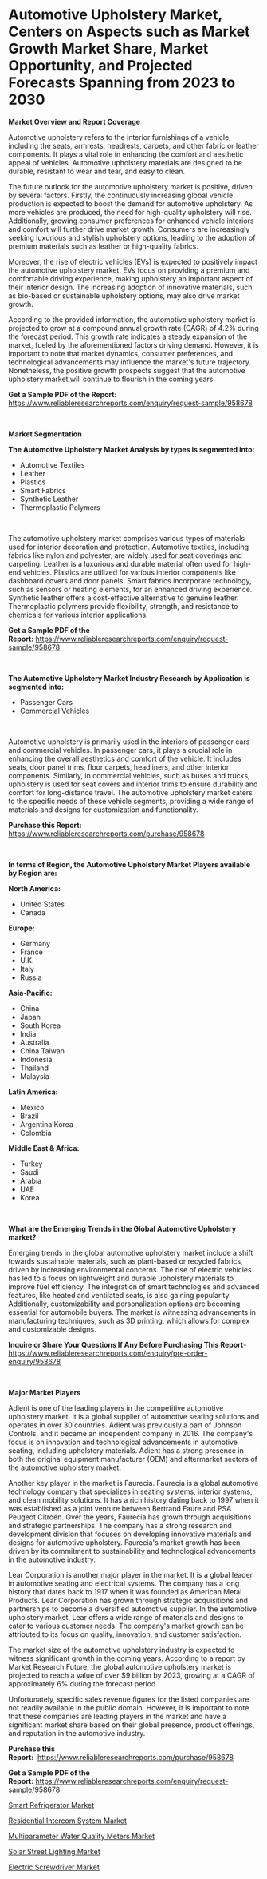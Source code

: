 <p><h1>Automotive Upholstery Market, Centers on Aspects such as Market Growth Market Share, Market Opportunity, and Projected Forecasts Spanning from 2023 to 2030</h1></p><p><strong>Market Overview and Report Coverage</strong></p>
<p><p>Automotive upholstery refers to the interior furnishings of a vehicle, including the seats, armrests, headrests, carpets, and other fabric or leather components. It plays a vital role in enhancing the comfort and aesthetic appeal of vehicles. Automotive upholstery materials are designed to be durable, resistant to wear and tear, and easy to clean.</p><p>The future outlook for the automotive upholstery market is positive, driven by several factors. Firstly, the continuously increasing global vehicle production is expected to boost the demand for automotive upholstery. As more vehicles are produced, the need for high-quality upholstery will rise. Additionally, growing consumer preferences for enhanced vehicle interiors and comfort will further drive market growth. Consumers are increasingly seeking luxurious and stylish upholstery options, leading to the adoption of premium materials such as leather or high-quality fabrics.</p><p>Moreover, the rise of electric vehicles (EVs) is expected to positively impact the automotive upholstery market. EVs focus on providing a premium and comfortable driving experience, making upholstery an important aspect of their interior design. The increasing adoption of innovative materials, such as bio-based or sustainable upholstery options, may also drive market growth.</p><p>According to the provided information, the automotive upholstery market is projected to grow at a compound annual growth rate (CAGR) of 4.2% during the forecast period. This growth rate indicates a steady expansion of the market, fueled by the aforementioned factors driving demand. However, it is important to note that market dynamics, consumer preferences, and technological advancements may influence the market's future trajectory. Nonetheless, the positive growth prospects suggest that the automotive upholstery market will continue to flourish in the coming years.</p></p>
<p><strong>Get a Sample PDF of the Report:</strong> <a href="https://www.reliableresearchreports.com/enquiry/request-sample/958678">https://www.reliableresearchreports.com/enquiry/request-sample/958678</a></p>
<p>&nbsp;</p>
<p><strong>Market Segmentation</strong></p>
<p><strong>The Automotive Upholstery Market Analysis by types is segmented into:</strong></p>
<p><ul><li>Automotive Textiles</li><li>Leather</li><li>Plastics</li><li>Smart Fabrics</li><li>Synthetic Leather</li><li>Thermoplastic Polymers</li></ul></p>
<p>&nbsp;</p>
<p><p>The automotive upholstery market comprises various types of materials used for interior decoration and protection. Automotive textiles, including fabrics like nylon and polyester, are widely used for seat coverings and carpeting. Leather is a luxurious and durable material often used for high-end vehicles. Plastics are utilized for various interior components like dashboard covers and door panels. Smart fabrics incorporate technology, such as sensors or heating elements, for an enhanced driving experience. Synthetic leather offers a cost-effective alternative to genuine leather. Thermoplastic polymers provide flexibility, strength, and resistance to chemicals for various interior applications.</p></p>
<p><strong>Get a Sample PDF of the Report:</strong>&nbsp;<a href="https://www.reliableresearchreports.com/enquiry/request-sample/958678">https://www.reliableresearchreports.com/enquiry/request-sample/958678</a></p>
<p>&nbsp;</p>
<p><strong>The Automotive Upholstery Market Industry Research by Application is segmented into:</strong></p>
<p><ul><li>Passenger Cars</li><li>Commercial Vehicles</li></ul></p>
<p>&nbsp;</p>
<p><p>Automotive upholstery is primarily used in the interiors of passenger cars and commercial vehicles. In passenger cars, it plays a crucial role in enhancing the overall aesthetics and comfort of the vehicle. It includes seats, door panel trims, floor carpets, headliners, and other interior components. Similarly, in commercial vehicles, such as buses and trucks, upholstery is used for seat covers and interior trims to ensure durability and comfort for long-distance travel. The automotive upholstery market caters to the specific needs of these vehicle segments, providing a wide range of materials and designs for customization and functionality.</p></p>
<p><strong>Purchase this Report:</strong>&nbsp; <a href="https://www.reliableresearchreports.com/purchase/958678">https://www.reliableresearchreports.com/purchase/958678</a></p>
<p>&nbsp;</p>
<p><strong>In terms of Region, the Automotive Upholstery Market Players available by Region are:</strong></p>
<p>
    <p> <strong> North America: </strong>
        <ul>
            <li>United States</li>
            <li>Canada</li>
        </ul>
        </p> 
    <p> <strong> Europe: </strong>
        <ul>
            <li>Germany</li>
            <li>France</li>
            <li>U.K.</li>
            <li>Italy</li>
            <li>Russia</li>
        </ul>
        </p> 
    <p> <strong> Asia-Pacific: </strong>
        <ul>
            <li>China</li>
            <li>Japan</li>
            <li>South Korea</li>
            <li>India</li>
            <li>Australia</li>
            <li>China Taiwan</li>
            <li>Indonesia</li>
            <li>Thailand</li>
            <li>Malaysia</li>
        </ul>
        </p> 
    <p> <strong> Latin America: </strong>
        <ul>
            <li>Mexico</li>
            <li>Brazil</li>
            <li>Argentina Korea</li>
            <li>Colombia</li>
        </ul>
        </p> 
    <p> <strong> Middle East & Africa: </strong>
        <ul>
            <li>Turkey</li>
            <li>Saudi</li>
            <li>Arabia</li>
            <li>UAE</li>
            <li>Korea</li>
        </ul>
    </p>
    </p>
<p>&nbsp;</p>
<p><strong>What are the Emerging Trends in the Global Automotive Upholstery market?</strong></p>
<p><p>Emerging trends in the global automotive upholstery market include a shift towards sustainable materials, such as plant-based or recycled fabrics, driven by increasing environmental concerns. The rise of electric vehicles has led to a focus on lightweight and durable upholstery materials to improve fuel efficiency. The integration of smart technologies and advanced features, like heated and ventilated seats, is also gaining popularity. Additionally, customizability and personalization options are becoming essential for automobile buyers. The market is witnessing advancements in manufacturing techniques, such as 3D printing, which allows for complex and customizable designs.</p></p>
<p><strong>Inquire or Share Your Questions If Any Before Purchasing This Report</strong>- <a href="https://www.reliableresearchreports.com/enquiry/pre-order-enquiry/958678">https://www.reliableresearchreports.com/enquiry/pre-order-enquiry/958678</a></p>
<p>&nbsp;</p>
<p><strong>Major Market Players</strong></p>
<p><p>Adient is one of the leading players in the competitive automotive upholstery market. It is a global supplier of automotive seating solutions and operates in over 30 countries. Adient was previously a part of Johnson Controls, and it became an independent company in 2016. The company's focus is on innovation and technological advancements in automotive seating, including upholstery materials. Adient has a strong presence in both the original equipment manufacturer (OEM) and aftermarket sectors of the automotive upholstery market.</p><p>Another key player in the market is Faurecia. Faurecia is a global automotive technology company that specializes in seating systems, interior systems, and clean mobility solutions. It has a rich history dating back to 1997 when it was established as a joint venture between Bertrand Faure and PSA Peugeot Citroën. Over the years, Faurecia has grown through acquisitions and strategic partnerships. The company has a strong research and development division that focuses on developing innovative materials and designs for automotive upholstery. Faurecia's market growth has been driven by its commitment to sustainability and technological advancements in the automotive industry.</p><p>Lear Corporation is another major player in the market. It is a global leader in automotive seating and electrical systems. The company has a long history that dates back to 1917 when it was founded as American Metal Products. Lear Corporation has grown through strategic acquisitions and partnerships to become a diversified automotive supplier. In the automotive upholstery market, Lear offers a wide range of materials and designs to cater to various customer needs. The company's market growth can be attributed to its focus on quality, innovation, and customer satisfaction.</p><p>The market size of the automotive upholstery industry is expected to witness significant growth in the coming years. According to a report by Market Research Future, the global automotive upholstery market is projected to reach a value of over $9 billion by 2023, growing at a CAGR of approximately 6% during the forecast period.</p><p>Unfortunately, specific sales revenue figures for the listed companies are not readily available in the public domain. However, it is important to note that these companies are leading players in the market and have a significant market share based on their global presence, product offerings, and reputation in the automotive industry.</p></p>
<p><strong>Purchase this Report:</strong>&nbsp;&nbsp;<a href="https://www.reliableresearchreports.com/purchase/958678">https://www.reliableresearchreports.com/purchase/958678</a></p>
<p></p>
<p><strong>Get a Sample PDF of the Report:</strong>&nbsp;<a href="https://www.reliableresearchreports.com/enquiry/request-sample/958678">https://www.reliableresearchreports.com/enquiry/request-sample/958678</a></p>
<p><p><a href="https://www.linkedin.com/pulse/smart-refrigerator-market-size-share-amp-trends-analysis-report-gf3me/">Smart Refrigerator Market</a></p><p><a href="https://www.linkedin.com/pulse/residential-intercom-system-market-challenges-opportunities-abyie/">Residential Intercom System Market</a></p><p><a href="https://www.linkedin.com/pulse/multiparameter-water-quality-meters-market-size-2023--xiqde/">Multiparameter Water Quality Meters Market</a></p><p><a href="https://medium.com/@allelee654/solar-street-lighting-market-report-reveals-the-latest-trends-and-growth-opportunities-of-this-8cb64250ac4a">Solar Street Lighting Market</a></p><p><a href="https://medium.com/@nelljian7548/electric-screwdriver-market-competitive-analysis-market-trends-and-forecast-to-2030-f939147612c8">Electric Screwdriver Market</a></p></p>